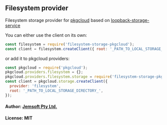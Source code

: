 ## Filesystem provider

Filesystem storage provider for [pkgcloud](https://www.npmjs.com/package/pkgcloud) based on [loopback-storage-service](https://www.npmjs.com/package/loopback-storage-service)

You can either use the client on its own:

```javascript
const filesystem = require('filesystem-storage-pkgcloud');
const client = filesystem.createClient({ root: '_PATH_TO_LOCAL_STORAGE_DIRECTORY_' });
```

or add it to pkgcloud providers:

```javascript
const pkgcloud = require('pkgcloud');
pkgcloud.providers.filesystem = {};
pkgcloud.providers.filesystem.storage = require('filesystem-storage-pkgcloud');
const client = pkgcloud.storage.createClient({
  provider: 'filesystem',
  root: '_PATH_TO_LOCAL_STORAGE_DIRECTORY_',
});
```

#### Author: [Jemsoft Pty Ltd.](http://www.jemsoftsecurity.com/)
#### License: MIT


